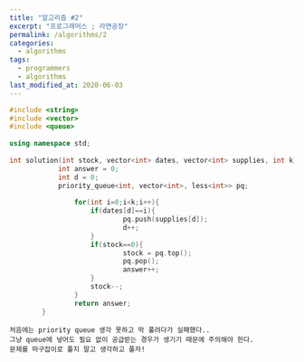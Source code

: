 ```yaml
---
title: "알고리즘 #2"
excerpt: "프로그래머스 ; 라면공장"
permalink: /algorithms/2
categories:
  - algorithms
tags:
  - programmers
  - algorithms
last_modified_at: 2020-06-03
---
```

```cpp
#include <string>  
#include <vector>  
#include <queue>  
  
using namespace std;  
  
int solution(int stock, vector<int> dates, vector<int> supplies, int k) {  
			int answer = 0;  
  			int d = 0;  
  			priority_queue<int, vector<int>, less<int>> pq;  
			      
    			for(int i=0;i<k;i++){  
        			if(dates[d]==i){  
            				pq.push(supplies[d]);  
            				d++;  
        			}  
        			if(stock==0){  
            				stock = pq.top();  
            				pq.pop();  
            				answer++;  
        			}  
        			stock--;    
    			}  
    			return answer;  
		} 
```
	처음에는 priority queue 생각 못하고 막 풀려다가 실패했다..  
	그냥 queue에 넣어도 필요 없이 공급받는 경우가 생기기 때문에 주의해야 한다.  
	문제를 마구잡이로 풀지 말고 생각하고 풀자!
